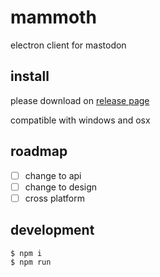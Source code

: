 # mammoth

electron client for mastodon

## install

please download on [release page](https://github.com/hakuginn220/mammoth/releases)

compatible with windows and osx

## roadmap

- [ ] change to api
- [ ] change to design
- [ ] cross platform

## development

```
$ npm i
$ npm run
```
